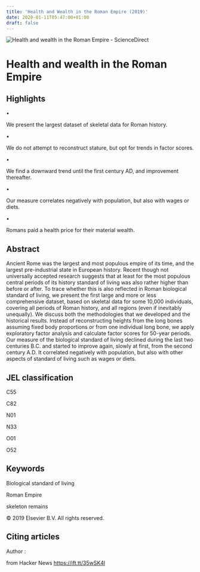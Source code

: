```yaml
---
title: 'Health and Wealth in the Roman Empire (2019)'
date: 2020-01-11T05:47:00+01:00
draft: false
---
```


![](https://ars.els-cdn.com/content/image/1-s2.0-S1570677X19X00039-cov150h.gif "Health and wealth in the Roman Empire - ScienceDirect")  

Health and wealth in the Roman Empire
=====================================

Highlights
----------

•

We present the largest dataset of skeletal data for Roman history.

•

We do not attempt to reconstruct stature, but opt for trends in factor scores.

•

We find a downward trend until the first century AD, and improvement thereafter.

•

Our measure correlates negatively with population, but also with wages or diets.

•

Romans paid a health price for their material wealth.

Abstract
--------

Ancient Rome was the largest and most populous empire of its time, and the largest pre-industrial state in European history. Recent though not universally accepted research suggests that at least for the most populous central periods of its history standard of living was also rather higher than before or after. To trace whether this is also reflected in Roman biological standard of living, we present the first large and more or less comprehensive dataset, based on skeletal data for some 10,000 individuals, covering all periods of Roman history, and all regions (even if inevitably unequally). We discuss both the methodologies that we developed and the historical results. Instead of reconstructing heights from the long bones assuming fixed body proportions or from one individual long bone, we apply exploratory factor analysis and calculate factor scores for 50-year periods. Our measure of the biological standard of living declined during the last two centuries B.C. and started to improve again, slowly at first, from the second century A.D. It correlated negatively with population, but also with other aspects of standard of living such as wages or diets.

JEL classification
------------------

C55

C82

N01

N33

O01

O52

Keywords
--------

Biological standard of living

Roman Empire

skeleton remains

© 2019 Elsevier B.V. All rights reserved.

Citing articles
---------------

  
Author :

  
  
from Hacker News https://ift.tt/35wSK4l